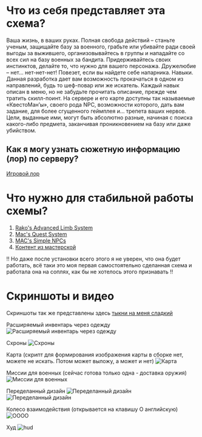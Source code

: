 # Что из себя представляет эта схема?

Ваша жизнь, в ваших руках. Полная свобода действий – станьте ученым, защищайте базу за военного, грабьте или убивайте ради своей выгоды за выжившего, организовывайтесь в группы и нападайте со всех сил на базу военных за бандита. Придерживайтесь своих инстинктов, делайте то, что нужно для вашего персонажа. Дружелюбие – нет… нет-нет-нет! Повезет, если вы найдете себе напарника.
Навыки. Данная разработка дает вам возможность прокачаться в одном из направлений, будь то шеф-повар или же искатель. Каждый навык описан в меню, но не забудьте прочитать описание, прежде чем тратить скилл-поинт.
На сервере и его карте доступны так называемые «КвестоМан’ы», своего рода NPC, возможности которого, дать вам задание, для более сгущенного геймплея и… трепета ваших нервов. Цели, выданные ими, могут быть абсолютно разные, начиная с поиска какого-либо предмета, заканчивая проникновением на базу или даже убийством.

## Как я могу узнать сюжетную информацию (лор) по серверу?
[Игровой лор](https://g-vector.xyz/index.php?threads/2082/)

# Что нужно для стабильной работы схемы?
1. [Rako's Advanced Limb System](https://www.gmodstore.com/market/view/rako-s-advanced-limb-system-advanced-health-bleeding-concussions-more-1)
2. [Mac's Quest System](https://www.gmodstore.com/market/view/7669)
3. [MAC's Simple NPCs](https://www.gmodstore.com/market/view/mac-s-simple-npcs)
4. [Контент из мастерской](https://steamcommunity.com/sharedfiles/filedetails/?id=2449682937)

:bangbang: Но даже после установки всего этого я не уверен, что она будет работать, всё таки это моя первая самостоятельно сделанная схема и работала она на соплях, как бы не хотелось этого признавать :bangbang:

# Скриншоты и видео
Скриншоты так же представлены здесь [тыкни на меня сладкий](https://vk.com/album185496161_281700882)

Расширяемый инвентарь через одежду
![Расширяемый инвентарь через одежду](https://i.imgur.com/XiVd2l7.png)

Схроны
![Схроны](https://i.imgur.com/iwYQrRZ.png)

Карта (скрипт для формирования изображения карты в сборке нет, можете не искать. Потом может выложу, а может и нет)
![Карта](https://i.imgur.com/8ltw0gM.png)

Миссии для военных (сейчас готова только одна - доставка оружия)
![Миссии для военных](https://i.imgur.com/hGz5obN.png)

Переделанный дизайн
![Переделанный дизайн](https://i.imgur.com/GuDl5PU.png)
![Переделанный дизайн](https://i.imgur.com/XRVsOXr.png)

Колесо взаимодействия (открывается на клавишу O английскую)
![OOOO](https://i.imgur.com/u2vKLbo.png)

Худ
![hud](https://i.imgur.com/P6a2gWz.png)
